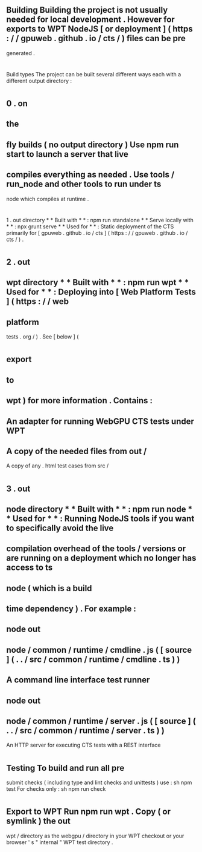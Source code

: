 #
Building
Building
the
project
is
not
usually
needed
for
local
development
.
However
for
exports
to
WPT
NodeJS
[
or
deployment
]
(
https
:
/
/
gpuweb
.
github
.
io
/
cts
/
)
files
can
be
pre
-
generated
.
#
#
Build
types
The
project
can
be
built
several
different
ways
each
with
a
different
output
directory
:
#
#
#
0
.
on
-
the
-
fly
builds
(
no
output
directory
)
Use
npm
run
start
to
launch
a
server
that
live
-
compiles
everything
as
needed
.
Use
tools
/
run_node
and
other
tools
to
run
under
ts
-
node
which
compiles
at
runtime
.
#
#
#
1
.
out
directory
*
*
Built
with
*
*
:
npm
run
standalone
*
*
Serve
locally
with
*
*
:
npx
grunt
serve
*
*
Used
for
*
*
:
Static
deployment
of
the
CTS
primarily
for
[
gpuweb
.
github
.
io
/
cts
]
(
https
:
/
/
gpuweb
.
github
.
io
/
cts
/
)
.
#
#
#
2
.
out
-
wpt
directory
*
*
Built
with
*
*
:
npm
run
wpt
*
*
Used
for
*
*
:
Deploying
into
[
Web
Platform
Tests
]
(
https
:
/
/
web
-
platform
-
tests
.
org
/
)
.
See
[
below
]
(
#
export
-
to
-
wpt
)
for
more
information
.
Contains
:
-
An
adapter
for
running
WebGPU
CTS
tests
under
WPT
-
A
copy
of
the
needed
files
from
out
/
-
A
copy
of
any
.
html
test
cases
from
src
/
#
#
#
3
.
out
-
node
directory
*
*
Built
with
*
*
:
npm
run
node
*
*
Used
for
*
*
:
Running
NodeJS
tools
if
you
want
to
specifically
avoid
the
live
-
compilation
overhead
of
the
tools
/
versions
or
are
running
on
a
deployment
which
no
longer
has
access
to
ts
-
node
(
which
is
a
build
-
time
dependency
)
.
For
example
:
-
node
out
-
node
/
common
/
runtime
/
cmdline
.
js
(
[
source
]
(
.
.
/
src
/
common
/
runtime
/
cmdline
.
ts
)
)
-
A
command
line
interface
test
runner
-
node
out
-
node
/
common
/
runtime
/
server
.
js
(
[
source
]
(
.
.
/
src
/
common
/
runtime
/
server
.
ts
)
)
-
An
HTTP
server
for
executing
CTS
tests
with
a
REST
interface
#
#
Testing
To
build
and
run
all
pre
-
submit
checks
(
including
type
and
lint
checks
and
unittests
)
use
:
sh
npm
test
For
checks
only
:
sh
npm
run
check
#
#
Export
to
WPT
Run
npm
run
wpt
.
Copy
(
or
symlink
)
the
out
-
wpt
/
directory
as
the
webgpu
/
directory
in
your
WPT
checkout
or
your
browser
'
s
"
internal
"
WPT
test
directory
.
